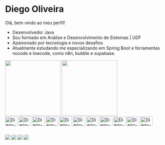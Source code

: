 # Diego Oliveira
Olá, bem vindo ao meu perfil!
- Desenvolvedor Java
- Sou formado em Análise e Desenvolvimento de Sistemas | UDF
- Apaixonado por tecnologia e novos desafios
- Atualmente estudando me especializando em Spring Boot e ferramentas nocode e lowcode, como n8n, bubble e supabase.
<div>
  <img height="180em" src="https://github-readme-stats.vercel.app/api?username=diegodsoliveira&show_icons=true&theme=dracula" />
  <img height="180em" src="https://github-readme-stats.vercel.app/api/top-langs/?username=diegodsoliveira&layout=compact&langs_count=16&theme=dracula" />
</div>
<div>
  <img height="30" width="40" alt="Diego-Java" align="center" src="https://cdn.jsdelivr.net/gh/devicons/devicon/icons/java/java-original.svg" />
  <img height="30" width="40" alt="Diego-Spring" align="center" src="https://cdn.jsdelivr.net/gh/devicons/devicon/icons/spring/spring-original-wordmark.svg" />
  <img height="30" width="40" alt="Diego-PostgreSql" align="center" src="https://cdn.jsdelivr.net/gh/devicons/devicon/icons/postgresql/postgresql-original-wordmark.svg" />
  <img height="30" width="40" alt="Diego-Linux" align="center" src="https://cdn.jsdelivr.net/gh/devicons/devicon/icons/linux/linux-original.svg" />
  <img height="30" width="40" alt="Diego-Angular" align="center" src="https://cdn.jsdelivr.net/gh/devicons/devicon/icons/angularjs/angularjs-plain.svg" />
  <img height="30" width="40" alt="Diego-vscode" align="center" src="https://cdn.jsdelivr.net/gh/devicons/devicon/icons/vscode/vscode-original.svg" />
  <img height="30" width="40" alt="Diego-docker" align="center" src="https://cdn.jsdelivr.net/gh/devicons/devicon/icons/docker/docker-original.svg" />
  <img height="30" width="40" alt="Diego-html" align="center" src="https://cdn.jsdelivr.net/gh/devicons/devicon/icons/html5/html5-original.svg" />
  <img height="30" width="40" alt="Diego-js" align="center" src="https://cdn.jsdelivr.net/gh/devicons/devicon/icons/javascript/javascript-original.svg" />
  <img height="30" width="40" alt="Diego-css" align="center" src="https://cdn.jsdelivr.net/gh/devicons/devicon/icons/css3/css3-original.svg" />
  <img height="30" width="40" alt="Diego-docker" align="center" src="https://cdn.jsdelivr.net/gh/devicons/devicon/icons/git/git-original.svg" />
</div>

##

<div>
  <a href="mailto:diegodsoliveira@gmail.com" target="_blank"><img src="https://img.shields.io/badge/Gmail-D14836?style=for-the-badge&logo=gmail&logoColor=white" /></a>
  <a href="https://wa.me/5561991922500" target="_blank"><img src="https://img.shields.io/badge/WhatsApp-25D366?style=for-the-badge&logo=whatsapp&logoColor=white" /></a>
  <a href="https://www.instagram.com/diegoliveiraoficial/" target="_blank"><img src="https://img.shields.io/badge/Instagram-E4405F?style=for-the-badge&logo=instagram&logoColor=white" /></a>
  <a href="https://www.linkedin.com/in/diegodsoliveira/" target="_blank"><img src="https://img.shields.io/badge/LinkedIn-0077B5?style=for-the-badge&logo=linkedin&logoColor=white" /></a>
</div>

<!--
**diegodsoliveira/diegodsoliveira** is a ✨ _special_ ✨ repository because its `README.md` (this file) appears on your GitHub profile.

Here are some ideas to get you started:

- 🔭 I’m currently working on ...
- 🌱 I’m currently learning ...
- 👯 I’m looking to collaborate on ...
- 🤔 I’m looking for help with ...
- 💬 Ask me about ...
- 📫 How to reach me: ...
- 😄 Pronouns: ...
- ⚡ Fun fact: ...
-->
